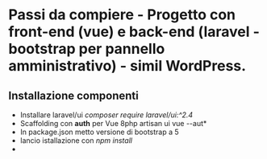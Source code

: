 # Passi da compiere - Progetto con front-end (vue) e back-end (laravel - bootstrap per pannello amministrativo) - simil WordPress.

## Installazione componenti
- Installare laravel/ui *composer require laravel/ui:^2.4*
- Scaffolding con **auth** per Vue 8php artisan ui vue --aut*
- In package.json metto versione di bootstrap a 5
- lancio istallazione con *npm install*
- 